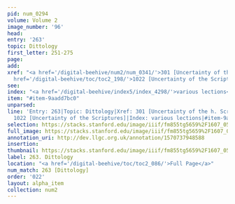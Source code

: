 ```yaml
---
pid: num_0294
volume: Volume 2
image_number: '96'
head: 
entry: '263'
topic: Dittology
first_letter: 251-275
page: 
add: 
xref: "<a href='/digital-beehive/num2/num_0341/'>301 [Uncertainty of the h. Scripture]</a>|<a
  href='/digital-beehive/toc/toc2_198/'>1022 [Uncertainty of the Scriptures]</a>"
see: 
index: "<a href='/digital-beehive/index5/index_4298/'>various lections</a>"
item: "#item-9aadd7bc0"
unparsed: 
line: 'Entry: 263|Topic: Dittology|Xref: 301 [Uncertainty of the h. Scripture]|Xref:
  1022 [Uncertainty of the Scriptures]|Index: various lections|#item-9aadd7bc0'
selection: https://stacks.stanford.edu/image/iiif/fm855tg5659%2F1607_0563/829,3656,2897,278/full/0/default.jpg
full_image: https://stacks.stanford.edu/image/iiif/fm855tg5659%2F1607_0563/full/full/0/default.jpg
annotation_uri: http://dev.llgc.org.uk/annotation/1570737948588
insertion: 
thumbnail: https://stacks.stanford.edu/image/iiif/fm855tg5659%2F1607_0563/829,3656,600,180/250,/0/default.jpg
label: 263. Dittology
location: "<a href='/digital-beehive/toc/toc2_086/'>Full Page</a>"
num_match: 263 [Dittology]
order: '022'
layout: alpha_item
collection: num2
---
```

